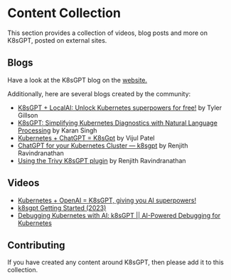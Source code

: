 # Content Collection

This section provides a collection of videos, blog posts and more on K8sGPT, posted on external sites.

## Blogs
Have a look at the K8sGPT blog on the [website.](https://k8sgpt.ai/blog/)

Additionally, here are several blogs created by the community:

* [K8sGPT + LocalAI: Unlock Kubernetes superpowers for free!](https://itnext.io/k8sgpt-localai-unlock-kubernetes-superpowers-for-free-584790de9b65) by Tyler Gillson
* [K8sGPT: Simplifying Kubernetes Diagnostics with Natural Language Processing](https://www.kubetools.io/kubernetes/k8sgpt-simplifying-kubernetes-diagnostics-with-natural-language-processing/) by Karan Singh
* [Kubernetes + ChatGPT = K8sGpt](https://medium.com/@vijulpatel865/kubernetes-chatgpt-k8sgpt-a9199363dd38) by Vijul Patel
* [ChatGPT for your Kubernetes Cluster — k8sgpt](https://medium.com/techbeatly/chatgpt-for-your-kubernetes-cluster-k8sgpt-649f2cad1bd5) by Renjith Ravindranathan
* [Using the Trivy K8sGPT plugin](https://medium.com/techbeatly/k8sgpt-integration-with-aquasec-trivy-22f53c6730bb) by Renjith Ravindranathan

## Videos

* [Kubernetes + OpenAI = K8sGPT, giving you AI superpowers!](https://youtu.be/7WA8XVrod2Y)
* [k8sgpt Getting Started (2023)](https://youtu.be/yhTS1Dlqygc)
* [Debugging Kubernetes with AI: k8sGPT || AI-Powered Debugging for Kubernetes](https://youtu.be/tgt26P4UmmU)

## Contributing

If you have created any content around K8sGPT, then please add it to this collection.
